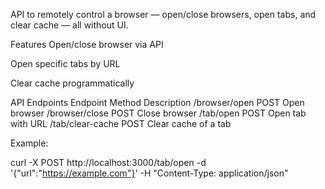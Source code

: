 API to remotely control a browser — open/close browsers, open tabs, and clear cache — all without UI.

Features
Open/close browser via API

Open specific tabs by URL

Clear cache programmatically

API Endpoints
Endpoint	Method	Description
/browser/open	POST	Open browser
/browser/close	POST	Close browser
/tab/open	POST	Open tab with URL
/tab/clear-cache	POST	Clear cache of a tab

Example:

curl -X POST http://localhost:3000/tab/open -d '{"url":"https://example.com"}' -H "Content-Type: application/json"
